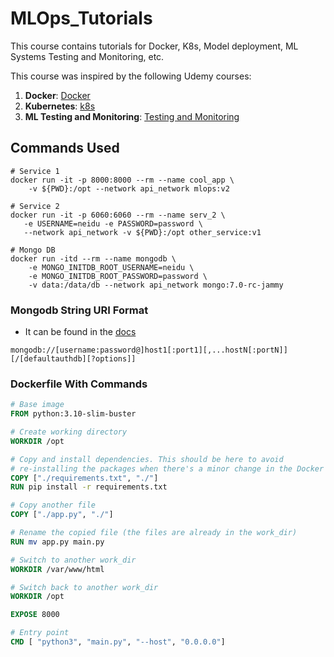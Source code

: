# MLOps_Tutorials

This course contains tutorials for Docker, K8s, Model deployment, ML Systems Testing and Monitoring, etc.

This course was inspired by the following Udemy courses:

1. **Docker**: [Docker](https://www.udemy.com/course/docker-kubernetes-the-practical-guide/learn/practice/1244330/summary#overview)
2. **Kubernetes**: [k8s](https://www.udemy.com/course/docker-kubernetes-the-practical-guide/learn/practice/1244330/summary#overview)
3. **ML Testing and Monitoring**: [Testing and Monitoring]()

## Commands Used

```shell
# Service 1
docker run -it -p 8000:8000 --rm --name cool_app \
    -v ${PWD}:/opt --network api_network mlops:v2

# Service 2
docker run -it -p 6060:6060 --rm --name serv_2 \
   -e USERNAME=neidu -e PASSWORD=password \
   --network api_network -v ${PWD}:/opt other_service:v1

# Mongo DB
docker run -itd --rm --name mongodb \
    -e MONGO_INITDB_ROOT_USERNAME=neidu \
    -e MONGO_INITDB_ROOT_PASSWORD=password \
    -v data:/data/db --network api_network mongo:7.0-rc-jammy
```

### Mongodb String URI Format

- It can be found in the [docs](https://www.mongodb.com/docs/manual/reference/connection-string/)

```shell
mongodb://[username:password@]host1[:port1][,...hostN[:portN]][/[defaultauthdb][?options]]
```

### Dockerfile With Commands

```Dockerfile
# Base image
FROM python:3.10-slim-buster

# Create working directory
WORKDIR /opt

# Copy and install dependencies. This should be here to avoid
# re-installing the packages when there's a minor change in the Docker image.
COPY ["./requirements.txt", "./"]
RUN pip install -r requirements.txt

# Copy another file
COPY ["./app.py", "./"]

# Rename the copied file (the files are already in the work_dir)
RUN mv app.py main.py

# Switch to another work_dir
WORKDIR /var/www/html

# Switch back to another work_dir
WORKDIR /opt

EXPOSE 8000

# Entry point
CMD [ "python3", "main.py", "--host", "0.0.0.0"]
```
